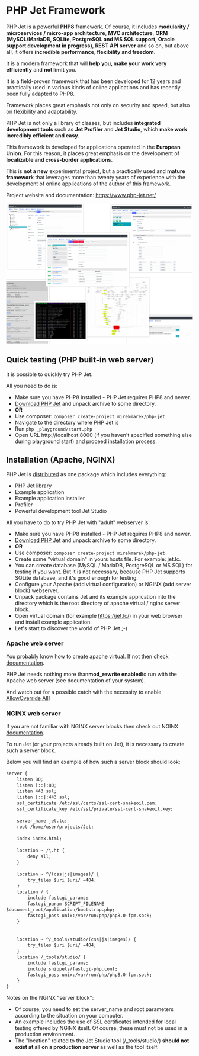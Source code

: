 # PHP Jet Framework

PHP Jet is a powerful **PHP8** framework. Of course, it includes **modularity / microservices / micro-app architecture**, **MVC architecture**, **ORM (MySQL/MariaDB, SQLite, PostgreSQL and MS SQL support, Oracle support development in progress)**, **REST API server** and so on, but above all, it offers **incredible performance, flexibility and freedom**.

It is a modern framework that will **help you, make your work very efficiently** and **not limit** you.

It is a field-proven framework that has been developed for 12 years and practically used in various kinds of online applications and has recently been fully adapted to PHP8.

Framework places great emphasis not only on security and speed, but also on flexibility and adaptability.

PHP Jet is not only a library of classes, but includes **integrated development tools** such as **Jet Profiler** and **Jet Studio**, which **make work incredibly efficient and easy**.

This framework is developed for applications operated in the **European Union**. For this reason, it places great emphasis on the development of **localizable and cross-border applications**.

This is **not a new** experimental project, but a practically used and **mature framework** that leverages more than twenty years of experience with the development of online applications of the author of this framework.

Project website and documentation: https://www.php-jet.net/

![Promo image](promo.png "PHP Jet")

## Quick testing (PHP built-in web server)

It is possible to quickly try PHP Jet. 

All you need to do is:
* Make sure you have PHP8 installed - PHP Jet requires PHP8 and newer.
* [Download PHP Jet](https://github.com/mirekmarek/php-jet/releases) and unpack archive to some directory.
* **OR**
* Use composer: 
```composer create-project mirekmarek/php-jet```
* Navigate to the directory where PHP Jet is
* Run ```php _playground/start.php```
* Open URL http://localhost:8000 (if you haven't specified something else during playground start) and proceed installation process.

## Installation (Apache, NGINX)

PHP Jet is [distributed](https://github.com/mirekmarek/php-jet/releases) as one package which includes everything:
* PHP Jet library
* Example application
* Example application installer
* Profiler
* Powerful development tool Jet Studio

All you have to do to try PHP Jet with "adult" webserver is:
* Make sure you have PHP8 installed - PHP Jet requires PHP8 and newer.
* [Download PHP Jet](https://github.com/mirekmarek/php-jet/releases) and unpack archive to some directory.
* **OR**
* Use composer:
  ```composer create-project mirekmarek/php-jet```
* Create some "virtual domain" in yours hosts file. For example: jet.lc.
* You can create database (MySQL / MariaDB, PostgreSQL or MS SQL) for testing if you want. But it is not necessary, because PHP Jet supports SQLite database, and it's good enough for testing.
* Configure your Apache (add virtual configuration) or NGINX (add server block) webserver.
* Unpack package contains Jet and its example application into the directory which is the root directory of apache virtual / nginx server block.
* Open virtual domain (for example https://jet.lc/) in your web browser and install example application.
* Let's start to discover the world of PHP Jet ;-)

### Apache web server
You probably know how to create apache virtual. If not then check [documentation](https://httpd.apache.org/docs/2.4/vhosts/index.html).

PHP Jet needs nothing more than**mod_rewrite enabled**to run with the Apache web server (see documentation of your system).

And watch out for a possible catch with the necessity to enable [AllowOverride All](https://httpd.apache.org/docs/current/mod/core.html)!

### NGINX web server
If you are not familiar with NGINX server blocks then check out NGINX [documentation](https://www.nginx.com/resources/wiki/start/topics/examples/server_blocks/).

To run Jet (or your projects already built on Jet), it is necessary to create such a server block.

Below you will find an example of how such a server block should look:

```
server {
    listen 80;
    listen [::]:80;
    listen 443 ssl;
    listen [::]:443 ssl;
    ssl_certificate /etc/ssl/certs/ssl-cert-snakeoil.pem;
    ssl_certificate_key /etc/ssl/private/ssl-cert-snakeoil.key;

    server_name jet.lc;
    root /home/user/projects/Jet;

    index index.html;

    location ~ /\.ht {
        deny all;
    }
    
    location ~ ^/(css|js|images)/ {
        try_files $uri $uri/ =404;
    }
    location / {
        include fastcgi_params;
        fastcgi_param SCRIPT_FILENAME $document_root/application/bootstrap.php;
        fastcgi_pass unix:/var/run/php/php8.0-fpm.sock;
    }


    location ~ ^/_tools/studio/(css|js|images)/ {
        try_files $uri $uri/ =404;
    }
    location /_tools/studio/ {
        include fastcgi_params;
        include snippets/fastcgi-php.conf;
        fastcgi_pass unix:/var/run/php/php8.0-fpm.sock;
    }
}
```

Notes on the NGINX "server block":

* Of course, you need to set the server_name and root parameters according to the situation on your computer.
* An example includes the use of SSL certificates intended for local testing offered by NGINX itself. Of course, these must not be used in a production environment.
* The "location" related to the Jet Studio tool (/_tools/studio/) **should not exist at all on a production server** as well as the tool itself.